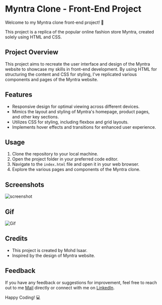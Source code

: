 # Myntra Clone - Front-End Project

Welcome to my Myntra clone front-end project! 🎉

This project is a replica of the popular online fashion store Myntra, created solely using HTML and CSS.

## Project Overview
This project aims to recreate the user interface and design of the Myntra website to showcase my skills in front-end development. By using HTML for structuring the content and CSS for styling, I've replicated various components and pages of the Myntra website.

## Features
- Responsive design for optimal viewing across different devices.
- Mimics the layout and styling of Myntra's homepage, product pages, and other key sections.
- Utilizes CSS for styling, including flexbox and grid layouts.
- Implements hover effects and transitions for enhanced user experience.

## Usage
1. Clone the repository to your local machine.
2. Open the project folder in your preferred code editor.
3. Navigate to the `index.html` file and open it in your web browser.
4. Explore the various pages and components of the Myntra clone.

## Screenshots
![screenshot](https://github.com/isaar1/FrontEnd-projects/assets/157712562/d6b29b25-eb36-40e1-8979-820e52302571)

## Gif
![Gif](https://github.com/isaar1/FrontEnd-projects/assets/157712562/4d973e9b-fe6c-431b-98a8-9834e746efb3)


## Credits
- This project is created by Mohd Isaar.
- Inspired by the design of Myntra website.

## Feedback
If you have any feedback or suggestions for improvement, feel free to reach out to me [Mail](isaar8761@gmail.com) directly or connect with me on [LinkedIn](https://www.linkedin.com/in/isaar/).

Happy Coding! 💻
